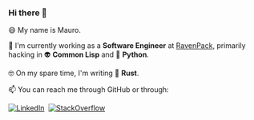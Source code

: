 ### Hi there 👋

😄 My name is Mauro.

🔭 I'm currently working as a **Software Engineer** at [RavenPack](https://www.ravenpack.com/), primarily hacking in 👽 **Common Lisp** and 🐍 **Python**.

🤓 On my spare time, I'm writing 🦀 **Rust**.

📫 You can reach me through GitHub or through:

<a href="https://www.linkedin.com/in/mauro-dagostino/"><img src="https://img.shields.io/badge/linkedin-%230077B5.svg?&style=for-the-badge&logo=linkedin&logoColor=white" alt="LinkedIn" /></a>&nbsp;
<a href="https://stackoverflow.com/users/10303170/mauro-dagostino"><img src="https://img.shields.io/badge/Stack_Overflow-FE7A16?style=for-the-badge&logo=stack-overflow&logoColor=white" alt="StackOverflow" /></a>&nbsp;

<!--
**MauDagos/MauDagos** is a ✨ _special_ ✨ repository because its `README.md` (this file) appears on your GitHub profile.

Here are some ideas to get you started:

- 🔭 I’m currently working on ...
- 🌱 I’m currently learning ...
- 👯 I’m looking to collaborate on ...
- 🤔 I’m looking for help with ...
- 💬 Ask me about ...
- 📫 How to reach me: ...
- 😄 Pronouns: ...
- ⚡ Fun fact: ...
-->

